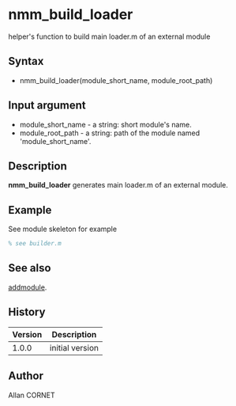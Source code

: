 

# nmm_build_loader

helper's function to build main loader.m of an external module

## Syntax

- nmm_build_loader(module_short_name, module_root_path)

## Input argument

 - module_short_name - a string: short module's name.
 - module_root_path - a string: path of the module named 'module_short_name'.

## Description


  <p><b>nmm_build_loader</b> generates main loader.m of an external module.</p>


## Example

See module skeleton for example
```matlab
% see builder.m
```

## See also

[addmodule](addmodule.md).
## History

|Version|Description|
|------|------|
|1.0.0|initial version|


## Author

Allan CORNET



